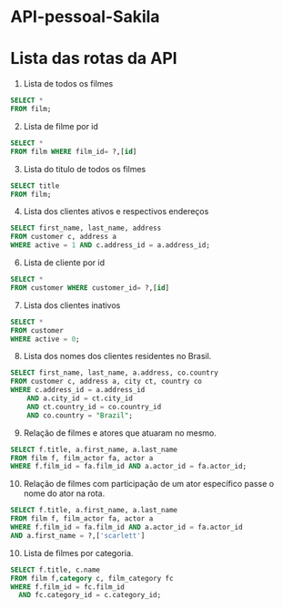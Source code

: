 # API-pessoal-Sakila

# Lista das rotas da API

1. Lista de todos os filmes

```sql
SELECT *
FROM film;
```
2. Lista de filme por id

```sql
SELECT *
FROM film WHERE film_id= ?,[id]
```

3. Lista do titulo de todos os filmes

```sql
SELECT title
FROM film;
```

4. Lista dos clientes ativos e respectivos endereços

```sql
SELECT first_name, last_name, address
FROM customer c, address a
WHERE active = 1 AND c.address_id = a.address_id;
```
6. Lista de cliente por id

```sql
SELECT *
FROM customer WHERE customer_id= ?,[id]
```
7. Lista dos clientes inativos

```sql
SELECT *
FROM customer
WHERE active = 0;
```

8. Lista dos nomes dos clientes residentes no Brasil.

```sql
SELECT first_name, last_name, a.address, co.country
FROM customer c, address a, city ct, country co
WHERE c.address_id = a.address_id
	AND a.city_id = ct.city_id
	AND ct.country_id = co.country_id
    AND co.country = "Brazil";
```
9. Relação de filmes e atores que atuaram no mesmo.

```sql
SELECT f.title, a.first_name, a.last_name
FROM film f, film_actor fa, actor a
WHERE f.film_id = fa.film_id AND a.actor_id = fa.actor_id;
```
10. Relação de filmes com participação de um ator específico passe o nome do ator na rota.
```sql
SELECT f.title, a.first_name, a.last_name
FROM film f, film_actor fa, actor a
WHERE f.film_id = fa.film_id AND a.actor_id = fa.actor_id
AND a.first_name = ?,['scarlett']
```
10. Lista de filmes por categoria.
```sql
SELECT f.title, c.name 
FROM film f,category c, film_category fc
WHERE f.film_id = fc.film_id
  AND fc.category_id = c.category_id;
```
